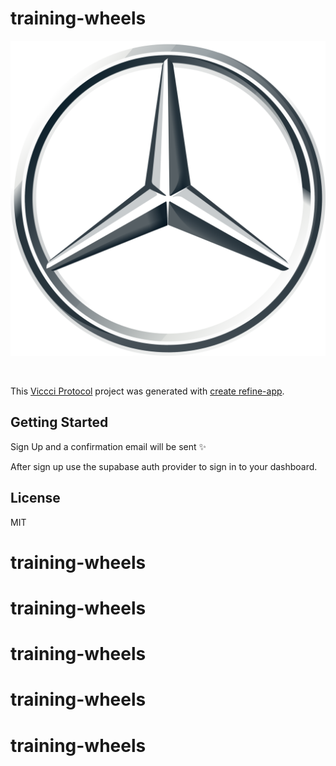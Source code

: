 # training-wheels

<p align="center">
  <img src="/public/favicon.ico" />
</p>
<br/>

This [Viccci Protocol](https://viccci.xyz) project was generated with [create refine-app](https://github.com/refinedev/refine/tree/master/packages/create-refine-app).

## Getting Started

Sign Up and a confirmation email will be sent ✨

After sign up use the supabase auth provider to sign in to your dashboard.



## License

MIT
# training-wheels
# training-wheels
# training-wheels
# training-wheels
# training-wheels
